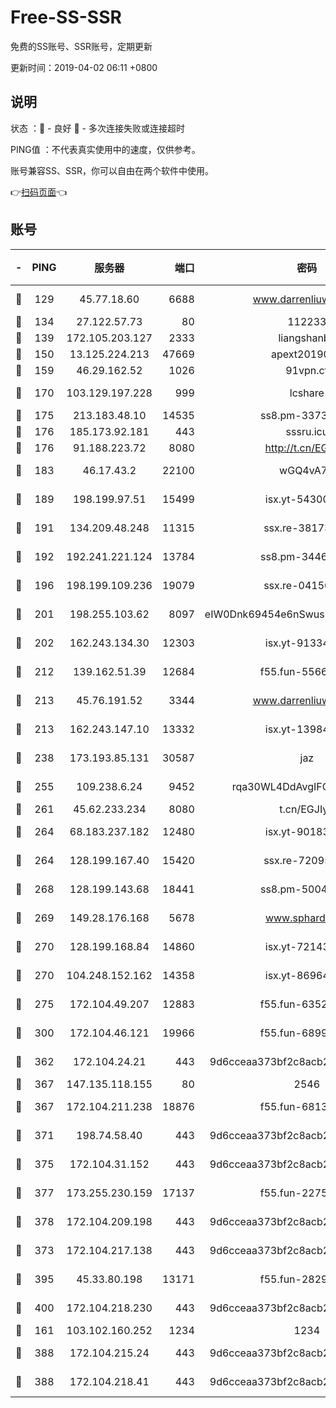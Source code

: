 # Free-SS-SSR

免费的SS账号、SSR账号，定期更新

更新时间：2019-04-02 06:11 +0800

## 说明

状态     ：🙂 - 良好 🙁 - 多次连接失败或连接超时

PING值   ：不代表真实使用中的速度，仅供参考。

账号兼容SS、SSR，你可以自由在两个软件中使用。

👉[扫码页面](https://liesauer.github.io/Free-SS-SSR/)👈

## 账号

|-|PING|服务器|端口|密码|加密方式|区域|
|:----:|:----:|:-----:|-----:|:----:|:----:|:----:|
|🙂|129|45.77.18.60|6688|www.darrenliuwei.com|aes-256-cfb|JP|
|🙂|134|27.122.57.73|80|112233|chacha20|CN|
|🙂|139|172.105.203.127|2333|liangshanbo|chacha20|JP|
|🙂|150|13.125.224.213|47669|apext2019001|chacha20|KR|
|🙂|159|46.29.162.52|1026|91vpn.cf|rc4-md5|RU|
|🙂|170|103.129.197.228|999|lcshare|aes-256-cfb|CN|
|🙂|175|213.183.48.10|14535|ss8.pm-33736221|rc4-md5|RU|
|🙂|176|185.173.92.181|443|sssru.icu|rc4-md5|RU|
|🙂|176|91.188.223.72|8080|http://t.cn/EGJIyrl|rc4-md5|RU|
|🙂|183|46.17.43.2|22100|wGQ4vA7D|aes-256-gcm|RU|
|🙂|189|198.199.97.51|15499|isx.yt-54300855|aes-256-cfb|US|
|🙂|191|134.209.48.248|11315|ssx.re-38173894|aes-256-cfb|US|
|🙂|192|192.241.221.124|13784|ss8.pm-34461522|aes-256-cfb|US|
|🙂|196|198.199.109.236|19079|ssx.re-04150237|aes-256-cfb|US|
|🙂|201|198.255.103.62|8097|eIW0Dnk69454e6nSwuspv9DmS201tQ0D|aes-256-cfb|US|
|🙂|202|162.243.134.30|12303|isx.yt-91334852|aes-256-cfb|US|
|🙂|212|139.162.51.39|12684|f55.fun-55660117|aes-256-cfb|SG|
|🙂|213|45.76.191.52|3344|www.darrenliuwei.com|aes-256-cfb|AU|
|🙂|213|162.243.147.10|13332|isx.yt-13984444|aes-256-cfb|US|
|🙂|238|173.193.85.131|30587|jaz|aes-256-cfb|US|
|🙂|255|109.238.6.24|9452|rqa30WL4DdAvgIFG6Fs3znzTa|aes-256-cfb|FR|
|🙂|261|45.62.233.234|8080|t.cn/EGJIyrl|rc4-md5|CA|
|🙂|264|68.183.237.182|12480|isx.yt-90183318|aes-256-cfb|SG|
|🙂|264|128.199.167.40|15420|ssx.re-72095229|aes-256-cfb|SG|
|🙂|268|128.199.143.68|18441|ss8.pm-50042831|aes-256-cfb|SG|
|🙂|269|149.28.176.168|5678|www.sphard.com|aes-256-cfb|SG|
|🙂|270|128.199.168.84|14860|isx.yt-72143109|aes-256-cfb|SG|
|🙂|270|104.248.152.162|14358|isx.yt-86964807|aes-256-cfb|SG|
|🙂|275|172.104.49.207|12883|f55.fun-63527647|aes-256-cfb|SG|
|🙂|300|172.104.46.121|19966|f55.fun-68996821|aes-256-cfb|SG|
|🙂|362|172.104.24.21|443|9d6cceaa373bf2c8acb22e60b6a58be6|aes-256-cfb|US|
|🙂|367|147.135.118.155|80|2546|chacha20|US|
|🙂|367|172.104.211.238|18876|f55.fun-68130782|aes-256-cfb|US|
|🙂|371|198.74.58.40|443|9d6cceaa373bf2c8acb22e60b6a58be6|aes-256-cfb|US|
|🙂|375|172.104.31.152|443|9d6cceaa373bf2c8acb22e60b6a58be6|aes-256-cfb|US|
|🙂|377|173.255.230.159|17137|f55.fun-22752790|aes-256-cfb|US|
|🙂|378|172.104.209.198|443|9d6cceaa373bf2c8acb22e60b6a58be6|aes-256-cfb|US|
|🙂|373|172.104.217.138|443|9d6cceaa373bf2c8acb22e60b6a58be6|aes-256-cfb|US|
|🙂|395|45.33.80.198|13171|f55.fun-28295578|aes-256-cfb|US|
|🙂|400|172.104.218.230|443|9d6cceaa373bf2c8acb22e60b6a58be6|aes-256-cfb|US|
|🙁|161|103.102.160.252|1234|1234|rc4-md5|JP|
|🙁|388|172.104.215.24|443|9d6cceaa373bf2c8acb22e60b6a58be6|aes-256-cfb|US|
|🙁|388|172.104.218.41|443|9d6cceaa373bf2c8acb22e60b6a58be6|aes-256-cfb|US|
